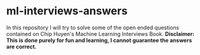 # ml-interviews-answers

In this repository I will try to solve some of the open ended questions contained on Chip Huyen's Machine Learning Interviews Book.
**Disclaimer: This is done purely for fun and learning, I cannot guarantee the answers are correct.**